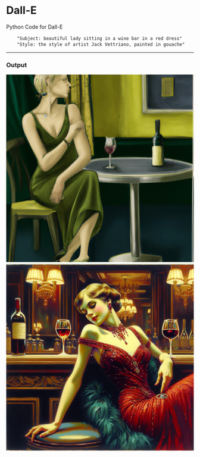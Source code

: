 # Dall-E
Python Code for Dall-E

        "Subject: beautiful lady sitting in a wine bar in a red dress"
        "Style: the style of artist Jack Vettriano, painted in gouache"
---

### Output 
![ALT TEXT](/DALLE-20231116_101512_0.png)
</br>
![ALT TEXT](/DALLE-20231212_072353_0.png)


